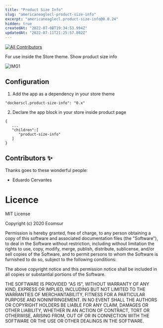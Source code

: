 ```yaml
---
title: "Product Size Info"
slug: "americaneaglecl-product-size-info"
excerpt: "americaneaglecl.product-size-info@0.0.24"
hidden: true
createdAt: "2022-07-08T19:34:53.994Z"
updatedAt: "2022-07-11T21:25:57.802Z"
---
```

<!-- DOCS-IGNORE:start -->
<!-- ALL-CONTRIBUTORS-BADGE:START - Do not remove or modify this section -->

[![All Contributors](https://img.shields.io/badge/all_contributors-1-orange.svg?style=flat-square)](#contributors-)

<!-- ALL-CONTRIBUTORS-BADGE:END -->
<!-- DOCS-IGNORE:end -->

For use inside the Store theme.
Show product size info 

![IMG1](./docs/img1.png)


## Configuration

1. Add the app as a dependency in your store theme

```
"dockerscl.product-size-info": "0.x"
```

2. Declare the app block in your store inside product page

```
{
   ...
   "children":[
      "product-size-info"
   ]
}
```



<!-- DOCS-IGNORE:start -->

## Contributors ✨

Thanks goes to these wonderful people:

<!-- ALL-CONTRIBUTORS-LIST:START - Do not remove or modify this section -->
<!-- prettier-ignore-start -->
<!-- markdownlint-disable -->
<!-- markdownlint-enable -->
<!-- prettier-ignore-end -->

<!-- ALL-CONTRIBUTORS-LIST:END -->

- Eduardo Cervantes

<!-- DOCS-IGNORE:end -->

# Licence

MIT License

Copyright (c) 2020 Ecomsur

Permission is hereby granted, free of charge, to any person obtaining a copy
of this software and associated documentation files (the "Software"), to deal
in the Software without restriction, including without limitation the rights
to use, copy, modify, merge, publish, distribute, sublicense, and/or sell
copies of the Software, and to permit persons to whom the Software is
furnished to do so, subject to the following conditions:

The above copyright notice and this permission notice shall be included in all
copies or substantial portions of the Software.

THE SOFTWARE IS PROVIDED "AS IS", WITHOUT WARRANTY OF ANY KIND, EXPRESS OR
IMPLIED, INCLUDING BUT NOT LIMITED TO THE WARRANTIES OF MERCHANTABILITY,
FITNESS FOR A PARTICULAR PURPOSE AND NONINFRINGEMENT. IN NO EVENT SHALL THE
AUTHORS OR COPYRIGHT HOLDERS BE LIABLE FOR ANY CLAIM, DAMAGES OR OTHER
LIABILITY, WHETHER IN AN ACTION OF CONTRACT, TORT OR OTHERWISE, ARISING FROM,
OUT OF OR IN CONNECTION WITH THE SOFTWARE OR THE USE OR OTHER DEALINGS IN THE
SOFTWARE.